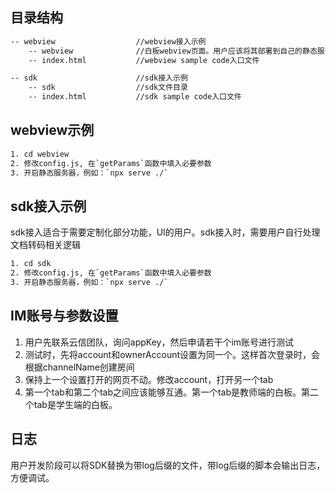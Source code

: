 ## 目录结构

```md
-- webview                  //webview接入示例   
    -- webview              //白板webview页面。用户应该将其部署到自己的静态服务器中   
    -- index.html           //webview sample code入口文件

-- sdk                      //sdk接入示例
    -- sdk                  //sdk文件目录
    -- index.html           //sdk sample code入口文件
```

## webview示例

```bash
1. cd webview
2. 修改config.js, 在`getParams`函数中填入必要参数
3. 开启静态服务器，例如：`npx serve ./`
```

## sdk接入示例

sdk接入适合于需要定制化部分功能，UI的用户。sdk接入时，需要用户自行处理文档转码相关逻辑

```bash
1. cd sdk
2. 修改config.js, 在`getParams`函数中填入必要参数
3. 开启静态服务器，例如：`npx serve ./`
```

## IM账号与参数设置

1. 用户先联系云信团队，询问appKey，然后申请若干个im账号进行测试
2. 测试时，先将account和ownerAccount设置为同一个。这样首次登录时，会根据channelName创建房间
3. 保持上一个设置打开的网页不动。修改account，打开另一个tab
4. 第一个tab和第二个tab之间应该能够互通。第一个tab是教师端的白板。第二个tab是学生端的白板。

## 日志

用户开发阶段可以将SDK替换为带log后缀的文件，带log后缀的脚本会输出日志，方便调试。